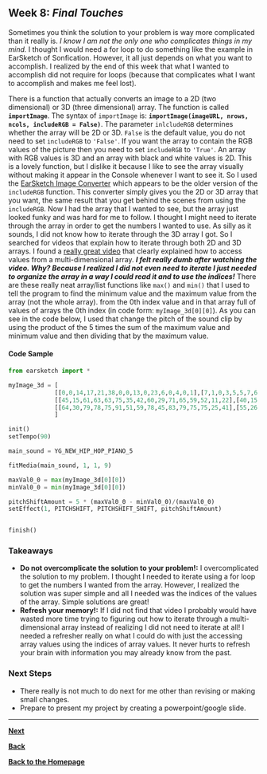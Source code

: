 ## Week 8: _Final Touches_

Sometimes you think the solution to your problem is way more complicated than it really is. *I know I am not the only one who complicates things in my mind.* I thought I would need a for loop to do something like the example in EarSketch of Sonfication. However, it all just depends on what you want to accomplish. I realized by the end of this week that what I wanted to accomplish did not require for loops (because that complicates what I want to accomplish and makes me feel lost).

There is a function that actually converts an image to a 2D (two dimensional) or 3D (three dimensional) array. The function is called **`importImage`**. The syntax of `importImage` is: **`importImage(imageURL, nrows, ncols, includeRGB = False)`**. The parameter `inlcludeRGB` determines whether the array will be 2D or 3D. `False` is the default value, you do not need to set `includeRGB` to `'False'`. If you want the array to contain the RGB values of the picture then you need to set `includeRGB` to `'True'`. An array with RGB values is 3D and an array with black and white values is 2D. This is a lovely function, but I dislike it because I like to see the array visually without making it appear in the Console whenever I want to see it. So I used the [EarSketch Image Converter](https://earsketch.gatech.edu/imageConversion/) which appears to be the older version of the `includeRGB` function. This converter simply gives you the 2D or 3D array that you want, the same result that you get behind the scenes from using the `includeRGB`. Now I had the array that I wanted to see, but the array just looked funky and was hard for me to follow. I thought I might need to iterate through the array in order to get the numbers I wanted to use. As silly as it sounds, I did not know how to iterate through the 3D array I got. So I searched for videos that explain how to iterate through both 2D and 3D arrays. I found a [really great video](https://www.youtube.com/watch?v=Go-FfGhxbSM) that clearly explained how to access values from a multi-dimensional array. **_I felt really dumb after watching the video. Why? Because I realized I did not even need to iterate I just needed to organize the array in a way I could read it and to use the indices!_** There are these really neat array/list functions like `max()` and `min()` that I used to tell the program to find the minimum value and the maximum value from the array (not the whole array). from the 0th index value and in that array full of values of arrays the 0th index (in code form: `myImage_3d[0][0]`). As you can see in the code below, I used that change the pitch of the sound clip by using the product of the 5 times the sum of the maximum value and minimum value and then dividing that by the maximum value. 


#### Code Sample
```python
from earsketch import *

myImage_3d = [
             [[0,0,14,17,21,38,0,0,13,0,23,6,0,4,0,1],[7,1,0,3,5,5,7,6,38,1,28,1,4,0,0,0],[16,1,78,60,30,43,20,29,114,40,64,78,26,2,2,16],[69,22,17,28,11,2,14,26,63,9,131,13,11,0,4,4]],
             [[45,15,61,63,63,75,35,42,60,29,71,65,59,52,11,22],[40,15,33,36,27,40,37,35,68,29,61,30,39,16,11,27],[16,4,51,43,22,20,22,20,99,28,42,60,24,10,5,13],[41,7,1,0,2,1,6,5,58,1,84,1,17,1,3,4]],
             [[64,30,79,78,75,91,51,59,78,45,83,79,75,75,25,41],[55,26,50,53,41,59,48,51,78,43,78,48,58,30,25,44],[16,11,66,49,33,38,35,37,92,40,44,72,35,21,14,30],[17,14,1,17,5,0,4,10,39,0,92,3,3,5,8,6]]
             ]

init()
setTempo(90)

main_sound = YG_NEW_HIP_HOP_PIANO_5

fitMedia(main_sound, 1, 1, 9)

maxVal0_0 = max(myImage_3d[0][0])
minVal0_0 = min(myImage_3d[0][0])

pitchShiftAmount = 5 * (maxVal0_0 - minVal0_0)/(maxVal0_0)
setEffect(1, PITCHSHIFT, PITCHSHIFT_SHIFT, pitchShiftAmount)


finish()

```

### Takeaways
- **Do not overcomplicate the solution to your problem!:** I overcomplicated the solution to my problem. I thought I needed to iterate using a for loop to get the numbers I wanted from the array. However, I realized the solution was super simple and all I needed was the indices of the values of the array. Simple solutions are great!
- **Refresh your memory!:** If I did not find that video I probably would have wasted more time trying to figuring out how to iterate through a multi-dimensional array instead of realizing I did not need to iterate at all! I needed a refresher really on what I could do with just the accessing array values using the indices of array values. It never hurts to refresh your brain with information you may already know from the past.   

### Next Steps
- There really is not much to do next for me other than revising or making small changes. 
- Prepare to present my project by creating a powerpoint/google slide.

---

[**Next**](wk-9.md)

[**Back**](wk-7.md)

[**Back to the Homepage**](../README.md)